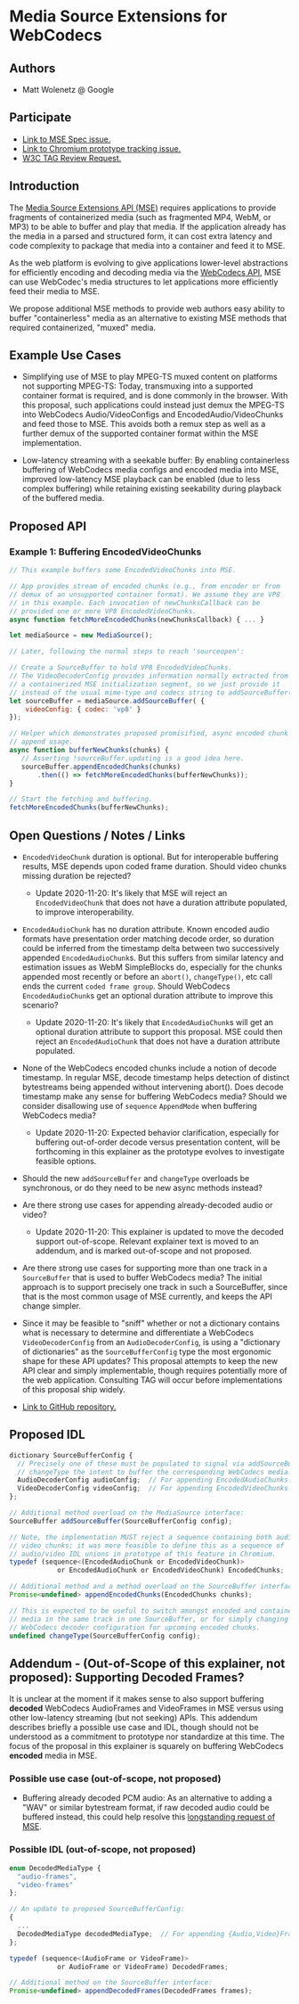 # Media Source Extensions for WebCodecs

## Authors
* Matt Wolenetz @ Google

## Participate
* [Link to MSE Spec issue.](https://github.com/w3c/media-source/issues/184#issuecomment-720771445)
* [Link to Chromium prototype tracking issue.](https://crbug.com/1144908)
* [W3C TAG Review Request.](https://github.com/w3ctag/design-reviews/issues/576)

## Introduction

The [Media Source Extensions API (MSE)](https://www.w3.org/TR/media-source/) requires applications to provide fragments of containerized media
(such as fragmented MP4, WebM, or MP3) to be able to buffer and play that media.  If the application already has the media in a parsed and structured form,
it can cost extra latency and code complexity to package that media into a container and feed it to MSE.

As the web platform is evolving to give applications lower-level abstractions for efficiently encoding and decoding media via the
[WebCodecs API](https://github.com/WICG/web-codecs), MSE can use WebCodec's media structures to let applications more efficiently feed their media to MSE.

We propose additional MSE methods to provide web authors easy ability to buffer "containerless" media as an alternative to existing MSE methods that required
containerized, "muxed" media.

## Example Use Cases
* Simplifying use of MSE to play MPEG-TS muxed content on platforms not supporting MPEG-TS: Today, transmuxing into a supported container format is required,
and is done commonly in the browser.  With this proposal, such applications could instead just demux the MPEG-TS into WebCodecs Audio/VideoConfigs and EncodedAudio/VideoChunks
and feed those to MSE. This avoids both a remux step as well as a further demux of the supported container format within the MSE implementation.

* Low-latency streaming with a seekable buffer: By enabling containerless buffering of WebCodecs media configs and encoded media into MSE, improved low-latency MSE playback can be enabled (due to less complex buffering) while retaining existing seekability during playback of the buffered media.


## Proposed API

### Example 1: Buffering EncodedVideoChunks

```Javascript
// This example buffers some EncodedVideoChunks into MSE.

// App provides stream of encoded chunks (e.g., from encoder or from
// demux of an unsupported container format). We assume they are VP8
// in this example. Each invocation of newChunksCallback can be
// provided one or more VP8 EncodedVideoChunks.
async function fetchMoreEncodedChunks(newChunksCallback) { ... }

let mediaSource = new MediaSource();

// Later, following the normal steps to reach 'sourceopen':

// Create a SourceBuffer to hold VP8 EncodedVideoChunks.
// The VideoDecoderConfig provides information normally extracted from
// a containerized MSE initialization segment, so we just provide it
// instead of the usual mime-type and codecs string to addSourceBuffer().
let sourceBuffer = mediaSource.addSourceBuffer( {
    videoConfig: { codec: 'vp8' }
});

// Helper which demonstrates proposed promisified, async encoded chunk
// append usage.
async function bufferNewChunks(chunks) {
   // Asserting !sourceBuffer.updating is a good idea here.
   sourceBuffer.appendEncodedChunks(chunks)
       .then(() => fetchMoreEncodedChunks(bufferNewChunks));
}

// Start the fetching and buffering.
fetchMoreEncodedChunks(bufferNewChunks);
```

## Open Questions / Notes / Links

* `EncodedVideoChunk` duration is optional. But for interoperable buffering results, MSE depends upon coded frame duration. Should video chunks missing duration be rejected?

  * Update 2020-11-20: It's likely that MSE will reject an `EncodedVideoChunk` that does not have a duration attribute populated, to improve interoperability.
  
* `EncodedAudioChunk` has no duration attribute. Known encoded audio formats have presentation order matching decode order, so duration could be inferred from the timestamp delta between two successively appended `EncodedAudioChunk`s.
   But this suffers from similar latency and estimation issues as WebM SimpleBlocks do, especially for the chunks appended most recently or before an `abort()`, `changeType()`, etc call ends the current `coded frame group`. Should WebCodecs `EncodedAudioChunk`s get an optional duration attribute to improve this scenario?

  * Update 2020-11-20: It's likely that `EncodedAudioChunk`s will get an optional duration attribute to support this proposal. MSE could then reject an `EncodedAudioChunk` that does not have a duration attribute populated.

* None of the WebCodecs encoded chunks include a notion of decode timestamp. In regular MSE, decode timestamp helps detection of distinct bytestreams being appended without intervening abort(). Does decode timestamp make any sense for buffering WebCodecs media? Should we consider disallowing use of `sequence` `AppendMode` when buffering WebCodecs media?

  * Update 2020-11-20: Expected behavior clarification, especially for buffering out-of-order decode versus presentation content, will be forthcoming in this explainer as the prototype evolves to investigate feasible options.

* Should the new `addSourceBuffer` and `changeType` overloads be synchronous, or do they need to be new async methods instead? 

* Are there strong use cases for appending already-decoded audio or video?

  * Update 2020-11-20: This explainer is updated to move the decoded support out-of-scope. Relevant explainer text is moved to an addendum, and is marked out-of-scope and not proposed.

* Are there strong use cases for supporting more than one track in a `SourceBuffer` that is used to buffer WebCodecs media? The initial approach is to support precisely one track in such a SourceBuffer, since that is the most common usage of MSE currently, and keeps the API change simpler.

* Since it may be feasible to "sniff" whether or not a dictionary contains what is necessary to determine and differentiate a WebCodecs `VideoDecoderConfig` from an `AudioDecoderConfig`, is using a "dictionary of dictionaries" as the `SourceBufferConfig` type the most ergonomic shape for these API updates? This proposal attempts to keep the new API clear and simply implementable, though requires potentially more of the web application. Consulting TAG will occur before implementations of this proposal ship widely.

* [Link to GitHub repository.](https://github.com/wolenetz/mse-for-webcodecs/blob/main/explainer.md)

## Proposed IDL

```Javascript
dictionary SourceBufferConfig {
  // Precisely one of these must be populated to signal via addSourceBuffer or
  // changeType the intent to buffer the corresponding WebCodecs media.
  AudioDecoderConfig audioConfig;  // For appending EncodedAudioChunks.
  VideoDecoderConfig videoConfig;  // For appending EncodedVideoChunks.
};

// Additional method overload on the MediaSource interface:
SourceBuffer addSourceBuffer(SourceBufferConfig config);

// Note, the implementation MUST reject a sequence containing both audio and
// video chunks; it was more feasible to define this as a sequence of
// audio/video IDL unions in prototype of this feature in Chromium. 
typedef (sequence<(EncodedAudioChunk or EncodedVideoChunk)>
            or EncodedAudioChunk or EncodedVideoChunk) EncodedChunks;

// Additional method and a method overload on the SourceBuffer interface:
Promise<undefined> appendEncodedChunks(EncodedChunks chunks);

// This is expected to be useful to switch amongst encoded and containerized
// media in the same track in one SourceBuffer, or for simply changing the
// WebCodecs decoder configuration for upcoming encoded chunks.
undefined changeType(SourceBufferConfig config);
```

## Addendum - (Out-of-Scope of this explainer, not proposed): Supporting Decoded Frames?

It is unclear at the moment if it makes sense to also support buffering
__decoded__ WebCodecs AudioFrames and VideoFrames in MSE versus using
other low-latency streaming (but not seeking) APIs. This addendum
describes briefly a possible use case and IDL, though should not be
understood as a commitment to prototype nor standardize at this
time. The focus of the proposal in this explainer is squarely on
buffering WebCodecs __encoded__ media in MSE.

### Possible use case (out-of-scope, not proposed)

* Buffering already decoded PCM audio: As an alternative to adding a "WAV" or similar bytestream format, if raw decoded audio could be buffered instead, this
could help resolve this [longstanding request of MSE](https://github.com/w3c/media-source/issues/55).

### Possible IDL (out-of-scope, not proposed)

```Javascript
enum DecodedMediaType {
  "audio-frames",
  "video-frames"
};

// An update to proposed SourceBufferConfig:
{
  ...
  DecodedMediaType decodedMediaType;  // For appending {Audio,Video}Frames.
};

typedef (sequence<(AudioFrame or VideoFrame)>
            or AudioFrame or VideoFrame) DecodedFrames;

// Additional method on the SourceBuffer interface:
Promise<undefined> appendDecodedFrames(DecodedFrames frames);
```
